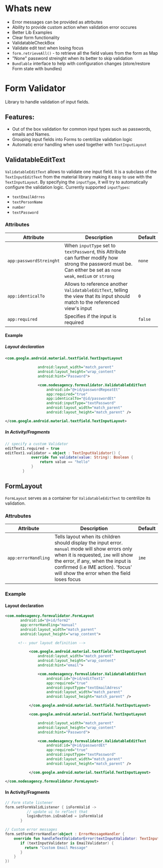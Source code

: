 # Whats new
  - Error messages can be provided as attrbutes
  - Ability to provide custom action when validation error occures
  - Better Lib Examples
  - Clear form functionality
  - ValidatableCheckBox
  - Validate edit text when losing focus
  - `form.retrieveAll()` - to retrieve all the field values from the form as Map
  - "None" password streinght when its better to skip validation
  - `Bundlable` interface to help with configuration changes (store/restore Form state with bundles)


# Form Validator
Library to handle validation of input fields.

## Features:
  - Out of the box validation for common input types such as passwords, emails and Names.
  - Grouping input fields into Forms to centrilize validation logic
  - Automatic error handling when used together with `TextInputLayout`



## ValidatableEditText
`ValidatableEditText` allows to validate one input field. It is a subclass of the `TextInputEditText` from the material library making it easy to use with the `TextInputLayout`. By specifying the `inputType`, it will try to automatically configure the validation logic. Currently supported `inputTypes`:
  - `textEmailAdrres`
  - `textPersonName`
  - `number`
  - `textPassword`


### Attributes

  | Attribute | Description | Default |
  | --- | --- | --- |
  | `app:passwordStreinght` | When `inputType` set to `textPassword`, this Attribute can further modify how strong the password must be. Can either be set as `none` `weak`, `medium` or `strong` | `none` |
  | `app:identicalTo` | Allows to reference another `ValidatableEditText`, telling the view that its input should match to the referenced view's input  | `0` |
  | `app:required` | Specifies if the input is required  | `false` |

#### Example

##### Layout declaration
```xml
<com.google.android.material.textfield.TextInputLayout

               android:layout_width="match_parent"
               android:layout_height="wrap_content"
               android:hint="Password">

               <com.nodesagency.formvalidator.ValidatableEditText
                   android:id="@+id/passwordRepeatEt"
                   app:required="true"
                   app:identicalTo="@id/passwordEt"
                   android:inputType="textPassword"
                   android:layout_width="match_parent"
                   android:layout_height="match_parent" />

</com.google.android.material.textfield.TextInputLayout>
 ```

##### In Activity/Fragments

```kotlin
// specify a custom Validator
editText1.required = true
editText1.validator = object : TextInputValidator() {
            override fun validate(value: String): Boolean {
                return value == "hello"
            }
        }

```



## FormLayout
`FormLayout` serves as a container for `ValidatableEditText` to centrilize its validation.

### Attrubutes

| Attribute | Description | Default |
| --- | --- | --- |
| `app:errorHandling` | Tells layout when its children should display the input error. `manual` mode will show errors only when it is requested, `ime` will show the error, if any, when the input is confirmed (i.e IME action). 'focus' will show the error when the field loses focus  | `ime` |

### Example

#### Layout declaration

```xml
<com.nodesagency.formvalidator.FormLayout
       android:id="@+id/form2"
       app:errorHandling="manual"
       android:layout_width="match_parent"
       android:layout_height="wrap_content">

      <!-- your layout definition -->

           <com.google.android.material.textfield.TextInputLayout
               android:layout_width="match_parent"
               android:layout_height="wrap_content"
               android:hint="email">

               <com.nodesagency.formvalidator.ValidatableEditText
                   android:id="@+id/editText1"
                   app:required="true"
                   android:inputType="textEmailAdress"
                   android:layout_width="match_parent"
                   android:layout_height="match_parent" />

           </com.google.android.material.textfield.TextInputLayout>

           <com.google.android.material.textfield.TextInputLayout

               android:layout_width="match_parent"
               android:layout_height="wrap_content"
               android:hint="Password">

               <com.nodesagency.formvalidator.ValidatableEditText
                   android:id="@+id/passwordEt"
                   app:required="true"
                   android:inputType="textPassword"
                   android:layout_width="match_parent"
                   android:layout_height="match_parent" />

           </com.google.android.material.textfield.TextInputLayout>

</com.nodesagency.formvalidator.FormLayout>


```

#### In Activity/Fragments
```kotlin
// Form state listener
form.setFormValidListener { isFormValid ->
          // update ui to reflect that
          loginButton.isEnabled = isFormValid
       }

// Custom error messages
form.setFormErrorHandler(object : ErrorMessageHandler {
    override fun handleTextValidatorError(textInputValidator: TextInputValidator): String {
       if (textInputValidator is EmailValidator) {
         return "Custom Email Message"
       }
    }
})
```
